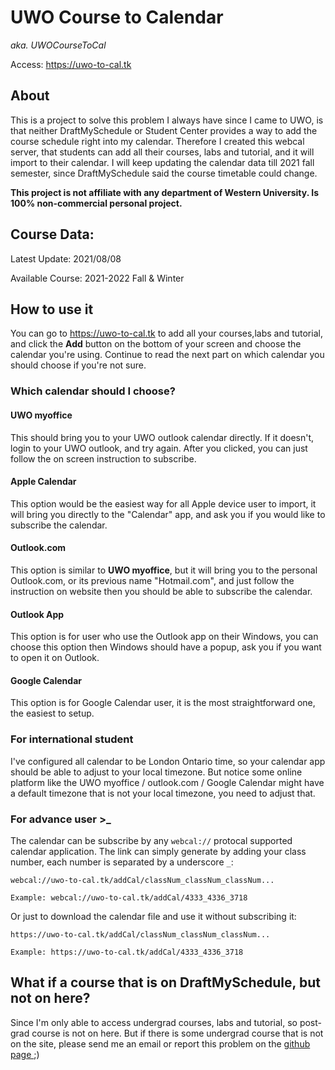 # UWO Course to Calendar
*aka. UWOCourseToCal*

Access: https://uwo-to-cal.tk

## About
This is a project to solve this problem I always have since I came to UWO, is that neither DraftMySchedule or Student Center provides a way to add the course schedule right into my calendar. Therefore I created this webcal server, that students can add all their courses, labs and tutorial, and it will import to their calendar. I will keep updating the calendar data till 2021 fall semester, since DraftMySchedule said the course timetable could change.

**This project is not affiliate with any department of Western University. Is 100% non-commercial personal project.**

## Course Data:
Latest Update: 2021/08/08

Available Course: 2021-2022 Fall & Winter

## How to use it
You can go to <a href="https://uwo-to-cal.tk">https://uwo-to-cal.tk </a> to add all your courses,labs and tutorial, and click the **Add** button on the bottom of your screen and choose the calendar you're using. Continue to read the next part on which calendar you should choose if you're not sure.

### Which calendar should I choose?

#### UWO myoffice
This should bring you to your UWO outlook calendar directly. If it doesn't, login to your UWO outlook, and try again. After you clicked, you can just follow the on screen instruction to subscribe.

#### Apple Calendar
This option would be the easiest way for all Apple device user to import, it will bring you directly to the "Calendar" app, and ask you if you would like to subscribe the calendar.

#### Outlook.com
This option is similar to **UWO myoffice**, but it will bring you to the personal Outlook.com, or its previous name "Hotmail.com", and just follow the instruction on website then you should be able to subscribe the calendar.

#### Outlook App
This option is for user who use the Outlook app on their Windows, you can choose this option then Windows should have a popup, ask you if you want to open it on Outlook.

#### Google Calendar
This option is for Google Calendar user, it is the most straightforward one, the easiest to setup.

### For international student
I've configured all calendar to be London Ontario time, so your calendar app should be able to adjust to your local timezone. But notice some online platform like the UWO myoffice / outlook.com / Google Calendar might have a default timezone that is not your local timezone, you need to adjust that.

### For advance user >_
The calendar can be subscribe by any `webcal://` protocal supported calendar application. The link can simply generate by adding your class number, each number is separated by a underscore `_`:

```
webcal://uwo-to-cal.tk/addCal/classNum_classNum_classNum...

Example: webcal://uwo-to-cal.tk/addCal/4333_4336_3718
```

Or just to download the calendar file and use it without subscribing it:

```angular2html
https://uwo-to-cal.tk/addCal/classNum_classNum_classNum...

Example: https://uwo-to-cal.tk/addCal/4333_4336_3718
```


## What if a course that is on DraftMySchedule, but not on here?

Since I'm only able to access undergrad courses, labs and tutorial, so post-grad course is not on here. But if there is some undergrad course that is not on the site, please send me an email or report this problem on the <a href="https://github.com/donaldzou/UwoCourseToCalendar">github page </a> ;)
